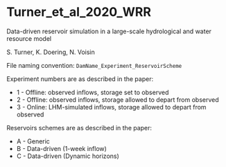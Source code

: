 # Turner_et_al_2020_WRR

Data-driven reservoir simulation in a large-scale hydrological and water resource model

S. Turner, K. Doering, N. Voisin

File naming convention: `DamName_Experiment_ReservoirScheme`

Experiment numbers are as described in the paper:
- 1 - Offline: observed inflows, storage set to observed
- 2 - Offline: observed inflows, storage allowed to depart from observed
- 3 - Online: LHM-simulated inflows, storage allowed to depart from observed

Reservoirs schemes are as described in the paper:
- A - Generic
- B - Data-driven (1-week inflow)
- C - Data-driven (Dynamic horizons)



